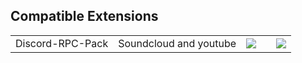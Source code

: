 ## Compatible Extensions
<table>
  <tr>
    <td><!--Title-->Discord-RPC-Pack</td>
    <td><!--Short Description-->Soundcloud and youtube</td> 
    <td><!--Chrome Link--><a href="https://chrome.google.com/webstore/detail/discord-rpc-pack/bdeelgdodbhgcablahbafehccghhpimj"><img src="https://www.google.com/s2/favicons?domain=chrome.google.com"></a></td> 
    <td><!--Firefox Link--></td>
    <td><!--SourceCode Link--><a href="https://github.com/lolamtisch/Discord-RPC-Pack"><img src="https://www.google.com/s2/favicons?domain=github.com"></a></td>
  </tr>
</table>
